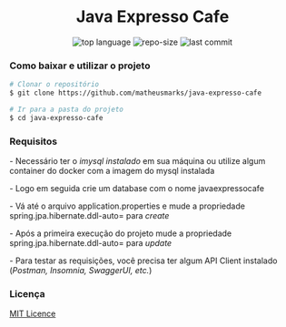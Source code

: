 <h1 align="center">Java Expresso Cafe</h1>


<p align="center">
  <img alt="top language" src="https://img.shields.io/github/languages/top/matheusmarks/java-expresso-cafe.svg" />
  <img alt="repo-size" src="https://img.shields.io/github/repo-size/matheusmarks/java-expresso-cafe.svg" />
  <img alt="last commit" src="https://img.shields.io/github/last-commit/matheusmarks/java-expresso-cafe.svg" />
</p>

<h3>Como baixar e utilizar o projeto</h3>

 ```bash
# Clonar o repositório
$ git clone https://github.com/matheusmarks/java-expresso-cafe

# Ir para a pasta do projeto
$ cd java-expresso-cafe
```

<h3>Requisitos</h3>
<p> - Necessário ter o <i>imysql instalado</i> em sua máquina ou utilize algum container do docker com a imagem do mysql instalada</p>
<p> - Logo em seguida crie um database com o nome javaexpressocafe</p>
<p> - Vá até o arquivo application.properties e mude a propriedade spring.jpa.hibernate.ddl-auto= para <i>create</i></p>
<p> - Após a primeira execução do projeto mude a propriedade spring.jpa.hibernate.ddl-auto= para <i>update</i></p>
<p> - Para testar as requisições, você precisa ter algum API Client instalado (<i>Postman, Insomnia, SwaggerUI, etc.</i>)</p> 


<h3>Licença</h3>
<a href="https://github.com/matheusmarks/java-expresso-cafe/blob/main/LICENSE">MIT Licence</a>
